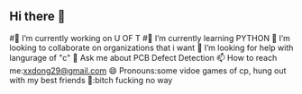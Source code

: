 ## Hi there 👋
#🔭 I’m currently working on U OF T
#🌱 I’m currently learning PYTHON
👯 I’m looking to collaborate on organizations that i want
🤔 I’m looking for help with langurage of "c"
💬 Ask me about PCB Defect Detection
📫 How to reach me:xxdong29@gmail.com
😄 Pronouns:some vidoe games of cp, hung out with  my best friends
💩:bitch fucking no way


<!--
**DONGXIANG666/DONGXIANG666** is a ✨ _special_ ✨ repository because its `README.md` (this file) appears on your GitHub profile.

Here are some ideas to get you started:

- 🔭 I’m currently working on ...
- 🌱 I’m currently learning ...
- 👯 I’m looking to collaborate on ...
- 🤔 I’m looking for help with ...
- 💬 Ask me about ...
- 📫 How to reach me: ...
- 😄 Pronouns: ...
- ⚡ Fun fact: ...
-->

